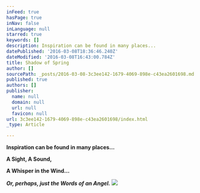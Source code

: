```yaml
---
inFeed: true
hasPage: true
inNav: false
inLanguage: null
starred: true
keywords: []
description: Inspiration can be found in many places...
datePublished: '2016-03-08T18:36:46.240Z'
dateModified: '2016-03-08T16:43:00.784Z'
title: Shadow of Spring
author: []
sourcePath: _posts/2016-03-08-3c3ee142-1679-4069-898e-c43ea2601698.md
published: true
authors: []
publisher:
  name: null
  domain: null
  url: null
  favicon: null
url: 3c3ee142-1679-4069-898e-c43ea2601698/index.html
_type: Article

---
```

**Inspiration can be found in many places...**

**A Sight, A Sound,**

**A Whisper in the Wind...**

_**Or, perhaps, just the Words of an Angel.**_
![](https://the-grid-user-content.s3-us-west-2.amazonaws.com/f7468873-5661-45ee-a56d-6357306619d3.jpg)